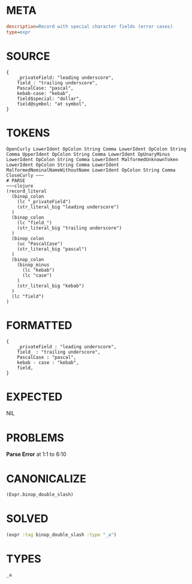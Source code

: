 # META
~~~ini
description=Record with special character fields (error cases)
type=expr
~~~
# SOURCE
~~~roc
{
    _privateField: "leading underscore",
    field_: "trailing underscore",
    PascalCase: "pascal",
    kebab-case: "kebab",
    field$special: "dollar",
    field@symbol: "at symbol",
}
~~~
# TOKENS
~~~text
OpenCurly LowerIdent OpColon String Comma LowerIdent OpColon String Comma UpperIdent OpColon String Comma LowerIdent OpUnaryMinus LowerIdent OpColon String Comma LowerIdent MalformedUnknownToken LowerIdent OpColon String Comma LowerIdent MalformedNominalNameWithoutName LowerIdent OpColon String Comma CloseCurly ~~~
# PARSE
~~~clojure
(record_literal
  (binop_colon
    (lc "_privateField")
    (str_literal_big "leading underscore")
  )
  (binop_colon
    (lc "field_")
    (str_literal_big "trailing underscore")
  )
  (binop_colon
    (uc "PascalCase")
    (str_literal_big "pascal")
  )
  (binop_colon
    (binop_minus
      (lc "kebab")
      (lc "case")
    )
    (str_literal_big "kebab")
  )
  (lc "field")
)
~~~
# FORMATTED
~~~roc
{
	_privateField : "leading underscore",
	field_ : "trailing underscore",
	PascalCase : "pascal",
	kebab - case : "kebab",
	field,
}
~~~
# EXPECTED
NIL
# PROBLEMS
**Parse Error**
at 1:1 to 6:10

# CANONICALIZE
~~~clojure
(Expr.binop_double_slash)
~~~
# SOLVED
~~~clojure
(expr :tag binop_double_slash :type "_a")
~~~
# TYPES
~~~roc
_a
~~~
